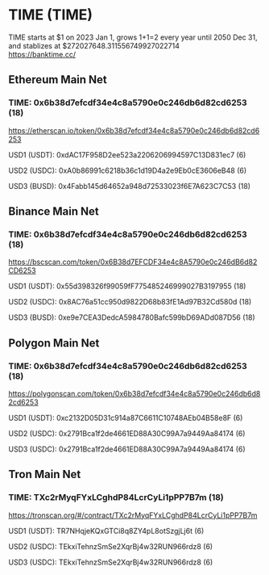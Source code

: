 # TIME (TIME)
  
TIME starts at $1 on 2023 Jan 1, grows 1+1=2 every year until 2050 Dec 31, and stablizes at $272027648.311556749927022714  
https://banktime.cc/  

## Ethereum Main Net

### TIME: 0x6b38d7efcdf34e4c8a5790e0c246db6d82cd6253 (18)  

https://etherscan.io/token/0x6b38d7efcdf34e4c8a5790e0c246db6d82cd6253  

USD1 (USDT): 0xdAC17F958D2ee523a2206206994597C13D831ec7 (6)  

USD2 (USDC): 0xA0b86991c6218b36c1d19D4a2e9Eb0cE3606eB48 (6)  

USD3 (BUSD): 0x4Fabb145d64652a948d72533023f6E7A623C7C53 (18)  

## Binance Main Net

### TIME: 0x6b38d7efcdf34e4c8a5790e0c246db6d82cd6253 (18)  

https://bscscan.com/token/0x6B38d7EFCDF34e4c8A5790e0c246dB6d82CD6253  

USD1 (USDT): 0x55d398326f99059fF775485246999027B3197955 (18)  

USD2 (USDC): 0x8AC76a51cc950d9822D68b83fE1Ad97B32Cd580d (18)  

USD3 (BUSD): 0xe9e7CEA3DedcA5984780Bafc599bD69ADd087D56 (18)  

## Polygon Main Net

### TIME: 0x6b38d7efcdf34e4c8a5790e0c246db6d82cd6253 (18)  

https://polygonscan.com/token/0x6b38d7efcdf34e4c8a5790e0c246db6d82cd6253  

USD1 (USDT): 0xc2132D05D31c914a87C6611C10748AEb04B58e8F (6)  

USD2 (USDC): 0x2791Bca1f2de4661ED88A30C99A7a9449Aa84174 (6)  

USD3 (USDC): 0x2791Bca1f2de4661ED88A30C99A7a9449Aa84174 (6)  

## Tron Main Net

### TIME: TXc2rMyqFYxLCghdP84LcrCyLi1pPP7B7m (18)  

https://tronscan.org/#/contract/TXc2rMyqFYxLCghdP84LcrCyLi1pPP7B7m  

USD1 (USDT): TR7NHqjeKQxGTCi8q8ZY4pL8otSzgjLj6t (6)  

USD2 (USDC): TEkxiTehnzSmSe2XqrBj4w32RUN966rdz8 (6)  

USD3 (USDC): TEkxiTehnzSmSe2XqrBj4w32RUN966rdz8 (6)  
